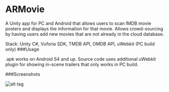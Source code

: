 # ARMovie

A Unity app for PC and Android that allows users to scan IMDB movie posters and displays the information for that movie. Allows crowd-sourcing by having users add new movies that are not already in the cloud database.

Stack: Unity C#, Vuforia SDK, TMDB API, OMDB API, uWebkit (PC build only)
###Usage

.apk works on Android S4 and up.
Source code uses additional uWebkit plugin for showing in-scene trailers that only works in PC build.

###Screenshots

![alt tag](https://raw.githubusercontent.com/adinger/ARMovie/master/ARMovie.png)

